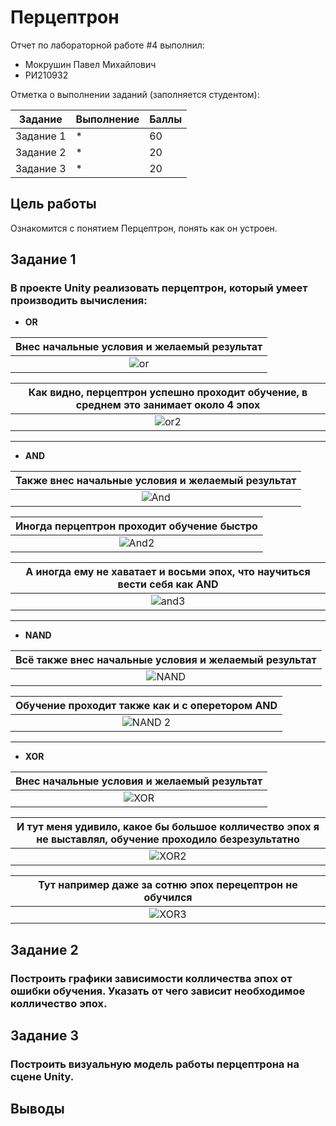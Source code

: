 # Перцептрон
Отчет по лабораторной работе #4 выполнил:
- Мокрушин Павел Михайлович
- РИ210932

Отметка о выполнении заданий (заполняется студентом):

| Задание | Выполнение | Баллы |
| ------ | ------ | ------ |
| Задание 1 | * | 60 |
| Задание 2 | * | 20 |
| Задание 3 | * | 20 |

## Цель работы
Ознакомится с понятием Перцептрон, понять как он устроен.

## Задание 1
### В проекте Unity реализовать перцептрон, который умеет производить вычисления:
- **OR**

|Внес начальные условия и желаемый результат|
|:--:|
| ![or](https://user-images.githubusercontent.com/101575777/202890048-fd9b1f5f-3697-45e2-870a-62051da9a35a.png) |

|Как видно, перцептрон успешно проходит обучение, в среднем это занимает около 4 эпох|
|:--:|
|![or2](https://user-images.githubusercontent.com/101575777/202890204-6a11b122-ec49-4670-b575-9e8b28831526.png) |

***

- **AND**

|Также внес начальные условия и желаемый результат|
|:--:|
| ![And](https://user-images.githubusercontent.com/101575777/202890307-b2234b6c-5622-4d80-9d5a-ea38b7077827.png) |

|Иногда перцептрон проходит обучение быстро|
|:--:|
| ![And2](https://user-images.githubusercontent.com/101575777/202890323-767d1e03-c7ab-43c3-81ad-a6fd5cc68eaa.png) |

|А иногда ему не хаватает и восьми эпох, что научиться вести себя как AND|
|:--:|
| ![and3](https://user-images.githubusercontent.com/101575777/202890360-c4fbb30f-96da-4116-8a39-a76965688145.png) |

***

- **NAND**

|Всё также внес начальные условия и желаемый результат|
|:--:|
| ![NAND](https://user-images.githubusercontent.com/101575777/202890565-b4a3d126-087a-4f09-9a7a-c52b96d1d0b9.png) |

|Обучение проходит также как и с оперетором AND|
|:--:|
| ![NAND 2](https://user-images.githubusercontent.com/101575777/202890608-aef0721c-8269-44bb-8299-759c642de089.png) |

***

- **XOR**

|Внес начальные условия и желаемый результат|
|:--:|
| ![XOR](https://user-images.githubusercontent.com/101575777/202890673-ec047153-172b-412f-96a6-f66ea81c6485.png) |

|И тут меня удивило, какое бы большое колличество эпох я не выставлял, обучение проходило безрезультатно|
|:--:|
|![XOR2](https://user-images.githubusercontent.com/101575777/202890681-131171a8-4990-4392-8213-e285a869b057.png) |


|Тут например даже за сотню эпох перецептрон не обучился|
|:--:|
| ![XOR3](https://user-images.githubusercontent.com/101575777/202890807-81065ce7-b629-4bca-bf4f-9eb241471c56.png) |

## Задание 2
### Построить графики зависимости колличества эпох от ошибки обучения. Указать от чего зависит необходимое колличество эпох.

## Задание 3
### Построить визуальную модель работы перцептрона на сцене Unity.

## Выводы
